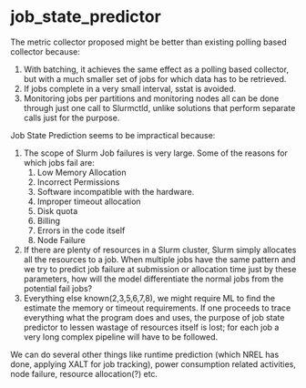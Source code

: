# job_state_predictor

The metric collector proposed might be better than existing polling based collector because:
1. With batching, it achieves the same effect as a polling based collector, but with a much smaller set of jobs for which data has to be retrieved.
2. If jobs complete in a very small interval, sstat is avoided.
3. Monitoring jobs per partitions and monitoring nodes all can be done through just one call to Slurmctld, unlike solutions that perform separate calls just for the purpose.

Job State Prediction seems to be impractical because:
1. The scope of Slurm Job failures is very large. Some of the reasons for which jobs fail are:
   1. Low Memory Allocation
   2. Incorrect Permissions
   3. Software incompatible with the hardware.
   4. Improper timeout allocation
   5. Disk quota
   6. Billing
   7. Errors in the code itself
   8. Node Failure
2. If there are plenty of resources in a Slurm cluster, Slurm simply allocates all the resources to a job. When multiple jobs have the same pattern and we try to predict job failure at submission or allocation time just by these parameters, how will the model differentiate the normal jobs from the potential fail jobs?
3. Everything else known(2,3,5,6,7,8), we might require ML to find the estimate the memory or timeout requirements. If one proceeds to trace everything what the program does and uses, the purpose of job state predictor to lessen wastage of resources itself is lost; for each job a very long complex pipeline will have to be followed.

We can do several other things like runtime prediction (which NREL has done, applying XALT for job tracking), power consumption related activities, node failure, resource allocation(?) etc.
   
